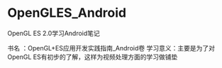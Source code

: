 # OpenGLES_Android
OpenGL ES 2.0学习Android笔记


书名 ：OpenGL+ES应用开发实践指南_Android卷
学习意义：主要是为了对OpenGL ES有初步的了解，这样为视频处理方面的学习做铺垫
